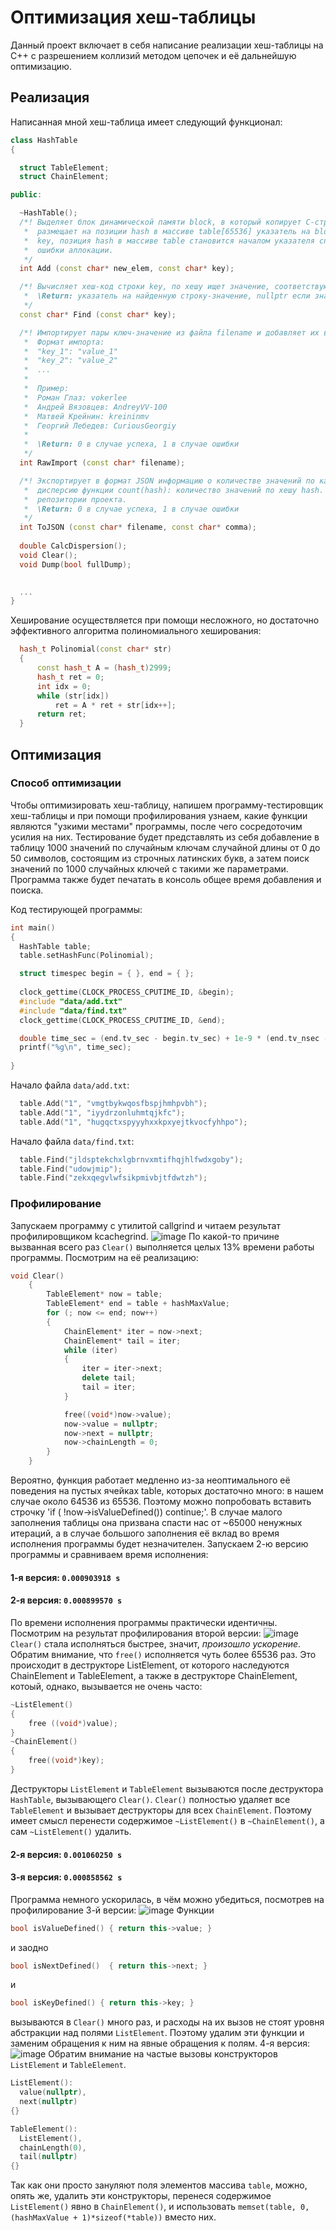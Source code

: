 # Оптимизация хеш-таблицы

Данный проект включает в себя написание реализации хеш-таблицы на С++ с разрешением коллизий методом цепочек и её дальнейшую оптимизацию.
## Реализация
Написанная мной хеш-таблица имеет следующий функционал:
  ```cpp
  class HashTable
  {

    struct TableElement;
    struct ChainElement;

  public:

    ~HashTable();
    /*! Выделяет блок динамической памяти block, в который копирует С-строку new_elem, вычисляет хеш-код hash строки key, 
     *  размещает на позиции hash в массиве table[65536] указатель на block. В случае коллизии копирует в динамическую память
     *  key, позиция hash в массиве table становится началом указателя списка. Возвращает 0 в случае успеха, 1 в случае
     *  ошибки аллокации.
     */
    int Add (const char* new_elem, const char* key);

    /*! Вычисляет хеш-код строки key, по хешу ищет значение, соответствующее ключу.
     *  \Return: указатель на найденную строку-значение, nullptr если значение не найдено
     */
    const char* Find (const char* key);

    /*! Импортирует пары ключ-значение из файла filename и добавляет их в таблицу.
     *  Формат импорта:
     *  "key_1": "value_1"
     *  "key_2": "value_2"
     *  ...
     *  
     *  Пример:
     *  Роман Глаз: vokerlee
     *  Андрей Вязовцев: AndreyVV-100
     *  Матвей Крейнин: kreininmv
     *  Георгий Лебедев: CuriousGeorgiy
     * 
     *  \Return: 0 в случае успеха, 1 в случае ошибки
     */
    int RawImport (const char* filename);

    /*! Экспортирует в формат JSON информацию о количестве значений по каждому хешу, рассчитывает и экспортирует также 
     *  дисперсию функции count(hash): количество значений по хешу hash. Пример экспорта - в файле table.json в 
     *  репозитории проекта.
     *  \Return: 0 в случае успеха, 1 в случае ошибки
     */
    int ToJSON (const char* filename, const char* comma);
    
    double CalcDispersion();
    void Clear();
    void Dump(bool fullDump);
    

    ...
  }
  ```
  
  Хеширование осуществляется при помощи несложного, но достаточно эффективного алгоритма полиномиального хеширования:
  ```cpp
    hash_t Polinomial(const char* str)
    {
        const hash_t A = (hash_t)2999;
        hash_t ret = 0;
        int idx = 0;
        while (str[idx])
            ret = A * ret + str[idx++];
        return ret;
    }
 ```
 ## Оптимизация
  ### Способ оптимизации
  
  Чтобы оптимизировать хеш-таблицу, напишем программу-тестировщик хеш-таблицы и при помощи профилирования узнаем, какие функции являются "узкими местами"
  программы, после чего сосредоточим усилия на них.
  Тестирование будет представлять из себя добавление в таблицу 1000 значений по случайным ключам случайной длины от 0 до 50 символов, 
  состоящим из строчных латинских букв, а затем поиск значений по 1000 случайных ключей с такими же параметрами. Программа также будет
  печатать в консоль общее время добавления и поиска.
  
  
  Код тестирующей программы:
  
  ```cpp
  int main()
  {
    HashTable table;
    table.setHashFunc(Polinomial);

    struct timespec begin = { }, end = { };
    
    clock_gettime(CLOCK_PROCESS_CPUTIME_ID, &begin);
    #include "data/add.txt"
    #include "data/find.txt"
    clock_gettime(CLOCK_PROCESS_CPUTIME_ID, &end);

    double time_sec = (end.tv_sec - begin.tv_sec) + 1e-9 * (end.tv_nsec - begin.tv_nsec);
    printf("%g\n", time_sec);
    
  }
  ```
  
Начало файла `data/add.txt`:
```cpp
  table.Add("1", "vmgtbykwqosfbspjhmhpvbh");
  table.Add("1", "iyydrzonluhmtqjkfc");
  table.Add("1", "hugqctxspyyyhxxkpxyejtkvocfyhhpo");
```
Начало файла `data/find.txt`:
```cpp
  table.Find("jldsptekchxlgbrnvxmtifhqjhlfwdxgoby");
  table.Find("udowjmip");
  table.Find("zekxqegvlwfsikpmivbjtfdwtzh");
```
  
  ### Профилирование
Запускаем программу с утилитой callgrind и читаем результат профилировщиком kcachegrind.
![image](Images/Профилирование-1.png)
По какой-то причине вызванная всего раз `Clear()` выполняется целых 13% времени работы программы. Посмотрим на её реализацию:
```cpp
void Clear()
    {
        TableElement* now = table;
        TableElement* end = table + hashMaxValue;
        for (; now <= end; now++)
        {
            ChainElement* iter = now->next;
            ChainElement* tail = iter;
            while (iter)
            {
                iter = iter->next;
                delete tail;
                tail = iter;
            }

            free((void*)now->value);
            now->value = nullptr;
            now->next = nullptr;
            now->chainLength = 0;
        }
    }
 ```
 Вероятно, функция работает медленно из-за неоптимального её поведения на пустых ячейках table, которых достаточно много: в нашем случае около 64536 из 65536.
 Поэтому можно попробовать вставить строчку 'if ( !now->isValueDefined()) continue;'. В случае малого заполнения таблицы она призвана спасти нас от ~65000
 ненужных итераций, а в случае большого заполнения её вклад во время исполнения программы будет незначителен. Запускаем 2-ю версию программы и сравниваем 
 время исполнения:
 #### 1-я версия: `0.000903918 s`
 #### 2-я версия: `0.000899570 s`
 По времени исполнения программы практически идентичны. Посмотрим на результат профилирования второй версии:
 ![image](Images/Профилирование-3.png)
 `Clear()` стала исполняться быстрее, значит, *произошло ускорение*.
 Обратим внимание, что `free()` исполняется чуть более 65536 раз. Это происходит в деструкторе ListElement, от которого наследуются ChainElement и TableElement,
 а также в деструкторе ChainElement, котоый, однако, вызывается не очень часто:
 ```cpp
 ~ListElement()
{
     free ((void*)value);
}
 ~ChainElement()
{
     free((void*)key);
}
```
Деструкторы `ListElement` и `TableElement` вызываются после деструктора `HashTable`, вызывающего `Clear()`. `Clear()` полностью удаляет все `TableElement`
и вызывает деструкторы для всех `ChainElement`. Поэтому имеет смысл перенести содержимое `~ListElement()` в `~ChainElement()`, а сам `~ListElement()` удалить.
 #### 2-я версия: `0.001060250 s`
 #### 3-я версия: `0.000858562 s`
Программа немного ускорилась, в чём можно убедиться, посмотрев на профилирование 3-й версии:
![image](Images/Профилирование-4.png)
Функции
```cpp
bool isValueDefined() { return this->value; }
```
и заодно
```cpp
bool isNextDefined()  { return this->next; }
```
и
```cpp
bool isKeyDefined() { return this->key; }
```
вызываются в `Clear()` много раз, и расходы на их вызов не стоят уровня абстракции над полями `ListElement`. Поэтому удалим эти функции и заменим обращения к
ним на явные обращения к полям.
4-я версия:
![image](Images/Профилирование-5.png)
Обратим внимание на частые вызовы конструкторов `ListElement` и `TableElement`.
```cpp
ListElement():
  value(nullptr),
  next(nullptr)
{}
```
```cpp
TableElement():
  ListElement(),
  chainLength(0),
  tail(nullptr)
{}
```
Так как они просто зануляют поля элементов массива `table`, можно, опять же, удалить эти конструкторы, перенеся содержимое `ListElement()` явно в 
`ChainElement()`, и использовать `memset(table, 0, (hashMaxValue + 1)*sizeof(*table))` вместо них.
